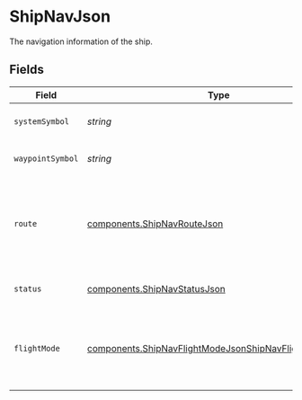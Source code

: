 # ShipNavJson

The navigation information of the ship.


## Fields

| Field                                                                                                                          | Type                                                                                                                           | Required                                                                                                                       | Description                                                                                                                    |
| ------------------------------------------------------------------------------------------------------------------------------ | ------------------------------------------------------------------------------------------------------------------------------ | ------------------------------------------------------------------------------------------------------------------------------ | ------------------------------------------------------------------------------------------------------------------------------ |
| `systemSymbol`                                                                                                                 | *string*                                                                                                                       | :heavy_check_mark:                                                                                                             | The symbol of the system.                                                                                                      |
| `waypointSymbol`                                                                                                               | *string*                                                                                                                       | :heavy_check_mark:                                                                                                             | The symbol of the waypoint.                                                                                                    |
| `route`                                                                                                                        | [components.ShipNavRouteJson](../../models/components/shipnavroutejson.md)                                                     | :heavy_check_mark:                                                                                                             | The routing information for the ship's most recent transit or current location.                                                |
| `status`                                                                                                                       | [components.ShipNavStatusJson](../../models/components/shipnavstatusjson.md)                                                   | :heavy_check_mark:                                                                                                             | The current status of the ship                                                                                                 |
| `flightMode`                                                                                                                   | [components.ShipNavFlightModeJsonShipNavFlightModeJson](../../models/components/shipnavflightmodejsonshipnavflightmodejson.md) | :heavy_minus_sign:                                                                                                             | The ship's set speed when traveling between waypoints or systems.                                                              |